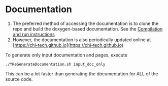 # Documentation

1. The preferred method of accessing the documentation is to clone the repo and
build the doxygen-based documentation. See the [Compilation and run instructions](./start_install.md)
2. However, the documentation is also periodically updated online at [https://chi-tech.github.io](https://chi-tech.github.io)

To generate only input documentation and pages, execute
```
./YReGenerateDocumentation.sh input_doc_only
```
 This can be a lot faster than generating the documentation for ALL of the
 source code.